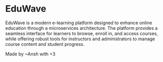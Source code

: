 # EduWave

EduWave is a modern e-learning platform designed to enhance online education through a microservices architecture. The platform provides a seamless interface for learners to browse, enroll in, and access courses, while offering robust tools for instructors and administrators to manage course content and student progress.

Made by ~Ansh with <3